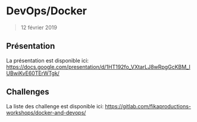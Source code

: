 # DevOps/Docker

> 12 février 2019

## Présentation

La présentation est disponible ici: https://docs.google.com/presentation/d/1HT192fo_VXtarLJ8wRpgGcKBM_IUBwiKvE60TErWTgk/

## Challenges

La liste des challenge est disponible ici: https://gitlab.com/fikaproductions-workshops/docker-and-devops/
